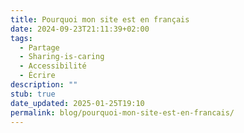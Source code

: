 ```yaml
---
title: Pourquoi mon site est en français
date: 2024-09-23T21:11:39+02:00
tags:
  - Partage
  - Sharing-is-caring
  - Accessibilité
  - Écrire
description: ""
stub: true
date_updated: 2025-01-25T19:10
permalink: blog/pourquoi-mon-site-est-en-francais/
---
```



